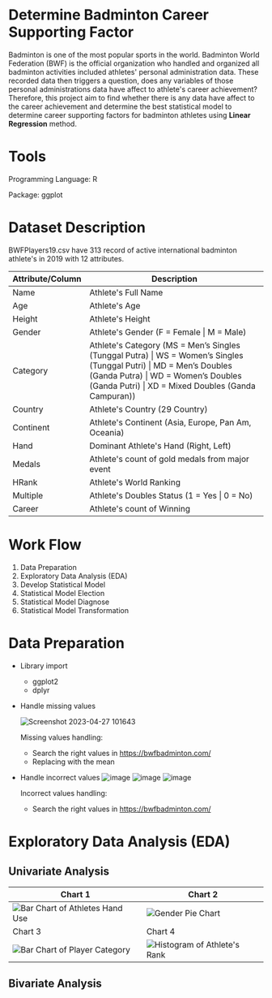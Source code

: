 # Determine Badminton Career Supporting Factor

Badminton is one of the most popular sports in the world. Badminton World Federation (BWF) is the official organization who handled and organized all badminton activities included athletes' personal administration data. These recorded data then triggers a question, does any variables of those personal administrations data have affect to athlete's career achievement? Therefore, this project aim to find whether there is any data have affect to the career achievement and determine the best statistical model to determine career supporting factors for badminton athletes using **Linear Regression** method.

# Tools
Programming Language: R

Package: ggplot

# Dataset Description
BWFPlayers19.csv have 313 record of active international badminton athlete's in 2019 with 12 attributes.

| Attribute/Column  | Description |
| ------------- | ------------- |
| Name  | Athlete's Full Name |
| Age  | Athlete's Age  |
| Height  | Athlete's Height  |
| Gender  | Athlete's Gender (F = Female \| M = Male) |
| Category  | Athlete's Category (MS = Men’s Singles (Tunggal Putra) \| WS = Women’s Singles (Tunggal Putri) \| MD = Men’s Doubles (Ganda Putra) \| WD = Women’s Doubles (Ganda Putri) \| XD = Mixed Doubles (Ganda Campuran)) |
| Country  | Athlete's Country (29 Country) |
| Continent  | Athlete's Continent (Asia, Europe, Pan Am, Oceania) |
| Hand  | Dominant Athlete's Hand (Right, Left) |
| Medals  | Athlete's count of gold medals from major event  |
| HRank  | Athlete's World Ranking |
| Multiple  | Athlete's Doubles Status (1 = Yes \| 0 = No)  |
| Career  | Athlete's count of Winning  |

# Work Flow
1. Data Preparation
2. Exploratory Data Analysis (EDA)
3. Develop Statistical Model
4. Statistical Model Election
5. Statistical Model Diagnose
6. Statistical Model Transformation

# Data Preparation
- Library import
  - ggplot2
  - dplyr

- Handle missing values

  ![Screenshot 2023-04-27 101643](https://user-images.githubusercontent.com/65814424/234750718-986a1152-e429-4e55-9c47-200e62617dac.png)
  
  Missing values handling:
  - Search the right values in https://bwfbadminton.com/
  - Replacing with the mean

- Handle incorrect values
  ![image](https://user-images.githubusercontent.com/65814424/234751061-b4128b7a-1b77-4658-9b0a-ea4960e748b5.png)
  ![image](https://user-images.githubusercontent.com/65814424/234751105-95512138-9f33-4dc8-8963-36c72f778c4a.png)
  ![image](https://user-images.githubusercontent.com/65814424/234751158-d316b529-3253-464c-b963-5dd438650758.png)
  
  Incorrect values handling:
  - Search the right values in https://bwfbadminton.com/

# Exploratory Data Analysis (EDA)
## Univariate Analysis

| Chart 1           | Chart 2          |
| ---------------------- | ---------------------- |
| ![Bar Chart of Athletes Hand Use](https://user-images.githubusercontent.com/65814424/234801218-552abf00-4556-4de2-94d2-6e2a4b664503.png) | ![Gender Pie Chart](https://user-images.githubusercontent.com/65814424/234800629-d94b2c45-7648-4a93-8f91-0199e692d9b8.png) |
| Chart 3           | Chart 4          |
|    ![Bar Chart of Player Category](https://user-images.githubusercontent.com/65814424/234821205-07355b28-893a-4b74-a85d-e228a9a0979c.png) |![Histogram of Athlete's Rank](https://github.com/amefedora/badminton-career/assets/65814424/418101fe-2c67-4016-8caf-c1cb20fb1ce5) |


## Bivariate Analysis



